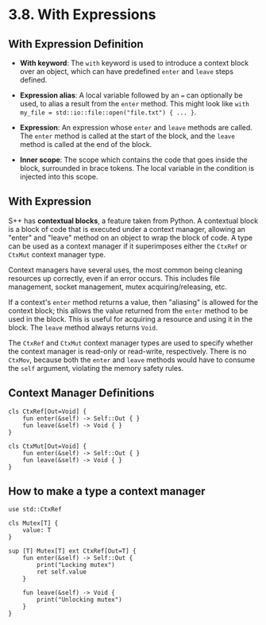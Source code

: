 # 3.8. With Expressions

<primary-label ref="header-label"/>

<secondary-label ref="doc-wip"/>

## With Expression Definition

<secondary-label ref="feature-frozen"/>

- **With keyword**: The `with` keyword is used to introduce a context block over an object, which can have predefined
  `enter` and `leave` steps defined.

- **Expression alias**: A local variable followed by an `=` can optionally be used, to alias a result from the `enter`
  method. This might look like `with my_file = std::io::file::open("file.txt") { ... }`.

- **Expression**: An expression whose `enter` and `leave` methods are called. The `enter` method is called at the start
  of the block, and the `leave` method is called at the end of the block.

- **Inner scope**: The scope which contains the code that goes inside the block, surrounded in brace tokens. The local
  variable in the condition is injected into this scope.

## With Expression

S++ has **contextual blocks**, a feature taken from Python. A contextual block is a block of code that is executed under
a context manager, allowing an "enter" and "leave" method on an object to wrap the block of code. A type can be used as
a context manager if it superimposes either the `CtxRef` or `CtxMut` context manager type.

Context managers have several uses, the most common being cleaning resources up correctly, even if an error occurs. This
includes file management, socket management, mutex acquiring/releasing, etc.

If a context's `enter` method returns a value, then "aliasing" is allowed for the context block; this allows the value
returned from the `enter` method to be used in the block. This is useful for acquiring a resource and using it in the
block. The `leave` method always returns `Void`.

The `CtxRef` and `CtxMut` context manager types are used to specify whether the context manager is read-only or
read-write, respectively. There is no `CtxMov`, because both the `enter` and `leave` methods would have to consume
the `self` argument, violating the memory safety rules.

## Context Manager Definitions

```
cls CtxRef[Out=Void] {
    fun enter(&self) -> Self::Out { }
    fun leave(&self) -> Void { }
}

cls CtxMut[Out=Void] {
    fun enter(&self) -> Self::Out { }
    fun leave(&self) -> Void { }
}
```

## How to make a type a context manager

```
use std::CtxRef

cls Mutex[T] {
    value: T
}

sup [T] Mutex[T] ext CtxRef[Out=T] {
    fun enter(&self) -> Self::Out {
        print("Locking mutex")
        ret self.value
    }

    fun leave(&self) -> Void {
        print("Unlocking mutex")
    }
}
```
